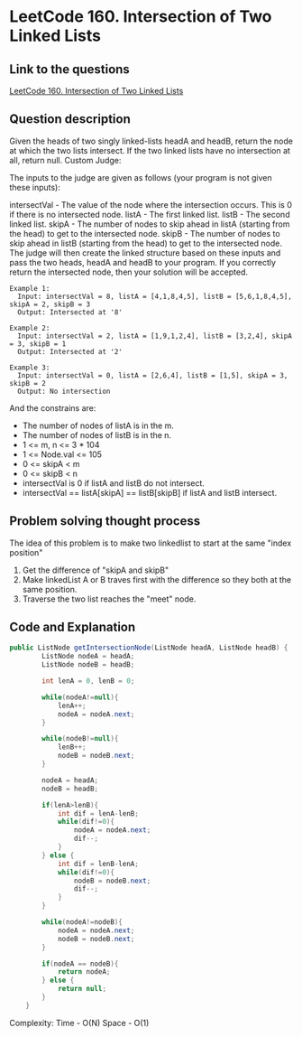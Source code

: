 # LeetCode 160. Intersection of Two Linked Lists

## Link to the questions

[LeetCode 160. Intersection of Two Linked Lists](https://leetcode.com/problems/intersection-of-two-linked-lists/description/)

## Question description

Given the heads of two singly linked-lists headA and headB, return the node at which the two lists intersect. 
If the two linked lists have no intersection at all, return null.
Custom Judge:

The inputs to the judge are given as follows (your program is not given these inputs):

intersectVal - The value of the node where the intersection occurs. This is 0 if there is no intersected node.
listA - The first linked list.
listB - The second linked list.
skipA - The number of nodes to skip ahead in listA (starting from the head) to get to the intersected node.
skipB - The number of nodes to skip ahead in listB (starting from the head) to get to the intersected node.
The judge will then create the linked structure based on these inputs and pass the two heads, headA and headB to your program. If you correctly return the intersected node, then your solution will be accepted.

```
Example 1:
  Input: intersectVal = 8, listA = [4,1,8,4,5], listB = [5,6,1,8,4,5], skipA = 2, skipB = 3
  Output: Intersected at '8'

Example 2:
  Input: intersectVal = 2, listA = [1,9,1,2,4], listB = [3,2,4], skipA = 3, skipB = 1
  Output: Intersected at '2'

Example 3:
  Input: intersectVal = 0, listA = [2,6,4], listB = [1,5], skipA = 3, skipB = 2
  Output: No intersection

```

And the constrains are:
 - The number of nodes of listA is in the m.
 - The number of nodes of listB is in the n.
 - 1 <= m, n <= 3 * 104
 - 1 <= Node.val <= 105
 - 0 <= skipA < m
 - 0 <= skipB < n
 - intersectVal is 0 if listA and listB do not intersect.
 - intersectVal == listA[skipA] == listB[skipB] if listA and listB intersect.


## Problem solving thought process

The idea of this problem is to make two linkedlist to start at the same "index position"
1. Get the difference of "skipA and skipB"
2. Make linkedList A or B traves first with the difference so they both at the same position.
3. Traverse the two list reaches the "meet" node.

## Code and Explanation

```java
public ListNode getIntersectionNode(ListNode headA, ListNode headB) {
        ListNode nodeA = headA;
        ListNode nodeB = headB;

        int lenA = 0, lenB = 0;

        while(nodeA!=null){
            lenA++;
            nodeA = nodeA.next;
        }

        while(nodeB!=null){
            lenB++;
            nodeB = nodeB.next;
        }

        nodeA = headA;
        nodeB = headB;

        if(lenA>lenB){
            int dif = lenA-lenB;
            while(dif!=0){
                nodeA = nodeA.next;
                dif--;
            }
        } else {
            int dif = lenB-lenA;
            while(dif!=0){
                nodeB = nodeB.next;
                dif--;
            }
        }

        while(nodeA!=nodeB){
            nodeA = nodeA.next;
            nodeB = nodeB.next;
        }

        if(nodeA == nodeB){
            return nodeA;
        } else {
            return null;
        }
    }
```

Complexity:
Time - O(N)
Space - O(1)
